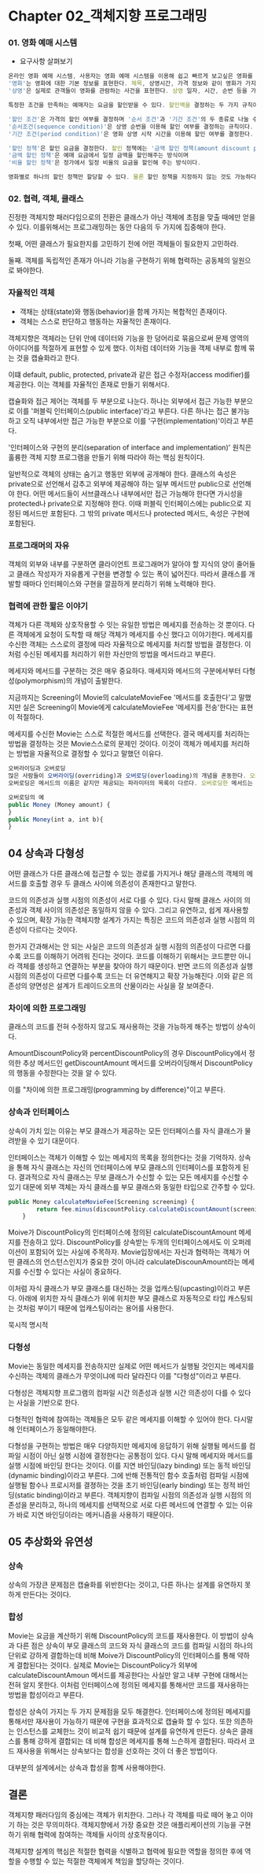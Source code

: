 # Chapter 02_객체지향 프로그래밍

### 01. 영화 예매 시스템

- 요구사항 살펴보기

```jsx
온라인 영화 예매 시스템, 사용자는 영화 예매 시스템을 이용해 쉽고 빠르게 보고싶은 영화를 예매 할 수 있다.
'영화'는 영화에 대한 기본 정보를 표현한다. 제목, 상영시간, 가격 정보와 같이 영화가 가지고 있는 기본적인 정보를 가리킬 때믄 '영화'라는 단어를 사용한다.
'상영'은 실제로 관객들이 영화를 관람하는 사건을 표현한다. 상영 일자, 시간, 순번 등을 가리키기 위해 '상영'이라는 용어를 사용한다. 

특정한 조건을 만족하는 예매자는 요금을 할인받을 수 있다. 할인액을 결정하는 두 가지 규칙이 존재하는데, 하나는 "할인 조건(discount condition)"이라고 부르고, 다른 하나는 "할인 정책(discount policy)"라고 부른다. 

'할인 조건'은 가격의 할인 여부를 결정하며 '순서 조건'과 '기간 조건'의 두 종류로 나눌 수 있다. 
'순서조건(sequence condition)'은 상영 순번을 이용해 할인 여부를 결정하는 규칙이다. 
'기간 조건(period condition)'은 영화 상영 시작 시간을 이용해 할인 여부를 결정한다. 기간 조건은 요일, 시작 시간, 종료 시간의 세 부분으로 구성되며 영화 시작 시간이 해당 기간 안에 포함될 경우 요금을 할인한다. 

'할인 정책'은 할인 요금을 결정한다. 할인 정책에는 '금액 할인 정책(amount discount policy)'과 '비율 할인 정책(percent discount policy)'이 있다. 
'금액 할인 정책'은 예매 요금에서 일정 금액을 할인해주는 방식이며
'비율 할인 정책'은 정가에서 일정 비율의 요금을 할인해 주는 방식이다. 

영화별로 하나의 할인 정책만 할당할 수 있다. 물론 할인 정책을 지정하지 않는 것도 가능하다. 이와 달리 할인 조건은 다수의 할인 조건을 함꼐 지정할 수 있으며, 순서 조건과 기간 조건을 섞는 것도 가능하다. 

```

### 02. 협력, 객체, 클래스

진정한 객체지향 패러다임으로의 전환은 클래스가 아닌 객체에 초점을 맞출 때에만 얻을 수 있다. 이를위해서는 프로그래밍하는 동안 다음의 두 가지에 집중해야 한다. 

첫째, 어떤 클래스가 필요한지를 고민하기 전에 어떤 객체들이 필요한지 고민하라. 

둘째. 객체를 독립적인 존재가 아니라 기능을 구현하기 위해 협력하는 공동체의 일원으로 봐야한다. 

### 자율적인 객체

- 객채는 상태(state)와 행동(behavior)을 함께 가지는 복합적인 존재이다.
- 객체는 스스로 판단하고 행동하는 자율적인 존재이다.

객체지향은 객체라는 단위 안에 데이터와 기능을 한 덩어리로 묶음으로써 문제 영역의 아이디어를 적절하게 표현할 수 있게 했다. 이처럼 데이터와 기능을 객체 내부로 함께 묶는 것을 캡슐화라고 한다. 

이떄 default, public, protected, private과 같은 접근 수정자(access modifier)를 제공한다. 이는 객체를 자율적인 존재로 만들기 위해서다. 

캡슐화와 접근 제어는 객체를 두 부분으로 나눈다. 하나는 외부에서 접근 가능한 부분으로 이를 '퍼블릭 인터페이스(public interface)'라고 부른다.  다른 하나는 접근 불가능하고 오직 내부에서만 접근 가능한 부분으로 이를 '구현(implementation)'이라고 부른다. 

'인터페이스와 구현의 분리(separation of interface and implementation)' 원칙은 훌륭한 객체 지향 프로그램을 만들기 위해 따라야 하는 핵심 원칙이다. 

일반적으로 객체의 상태는 숨기고 행동만 외부에 공개해야 한다. 클래스의 속성은 private으로 선언해서 감추고 외부에 제공해야 하는 일부 메서드만 public으로 선언해야 한다. 어떤 메서드들이 서브클래스나 내부에서만 접근 가능해야 한다면 가시성을 protected나 private으로 지정해야 한다. 이때 퍼블릭 인터페이스에는 public으로 지정된 메서드만 포함된다. 그 밖의 private 메서드나 protected 메서드, 속성은 구현에 포함된다.

### 프로그래머의 자유

객체의 외부와 내부를 구분하면 클라이언트 프로그래머가 알아야 할 지식의 양이 줄어들고 클래스 작성자가 자유롭게 구현을 변경할 수 있는 폭이 넓어진다. 따라서 클래스를 개발할 때마다 인터페이스와 구현을 깔끔하게 분리하기 위해 노력해야 한다. 

### 협력에 관한 짧은 이야기

객체가 다른 객체와 상호작용할 수 잇는 유일한 방법은 메세지를 전송하는 것 뿐이다. 다른 객체에게 요청이 도착할 때 해당 객체가 메세지를 수신 했다고 이야기한다. 메세지를 수신한 객체는 스스로의 결정에 따라 자율적으로 메세지를 처리할 방법을 결정한다. 이처럼 수신된 메세지를 처리하기 위한 자신만의 방법을 메서드라고 부른다. 

메세지와 메서드를 구분하는 것은 매우 중요하다. 매세지와 메서드의 구분에서부터 다형성(polymorphism)의 개념이 출발한다.   

지금까지는 Screening이 Movie의 calculateMovieFee '메서드를 호출한다'고 말했지만 실은 Screening이 Movie에게 calculateMovieFee '메세지를 전송'한다는 표현이 적절하다. 

메세지를 수신한 Movie는 스스로 적절한 메서드를 선택한다.  결국 메세지를 처리하는 방법을 결정하는 것은 Movie스스로의 문제인 것이다. 이것이 객체가 메세지를 처리하는 방법을 자율적으로 결정할 수 있다고 말했던 이유다. 

```jsx
오버라이딩과 오버로딩  
많은 사람들이 오버라이딩(overriding)과 오버로딩(overloading)의 개념을 혼동한다. 오버라이딩은 부모 클래스에 정의된 같은 이름, 같은 파라미터 목록을 가진 메서드를 자식 클래스에서 재정의하는 경우를 가리킨다. 자식 클래스의 메서드는 오버라이딩한 부모 클래스의 메서드를 가리기 때문에 외부에서는 부모 클래스의 메서드가 보이지 않는다.  
오버로딩은 메서드의 이름은 같지만 제공되는 파라미터의 목록이 다르다. 오버로딩한 메서드는 원래의 메서드를 가리지 않기 때문에 이 메서드들은 사이 좋게 공존한다. 

오버로딩의 예
public Money (Money amount) {
}
public Money(int a, int b){
}

```

## 04 상속과 다형성

어떤 클래스가 다른 클래스에 접근할 수 있는 경로를 가지거나 해당 클래스의 객체의 메서드를 호출할 경우 두 클래스 사이에 의존성이 존재한다고 말한다.   

코드의 의존성과 실행 시점의 의존성이 서로 다를 수 있다. 다시 말해 클래스 사이의 의존성과 객체 사이의 의존성은 동일하지 않을 수 있다. 그리고 유연하고, 쉽게 재사용할 수 있으며, 확장 가능한 객체지향 설계가 가지는 특징은 코드의 의존성과 실행 시점의 의존성이 다르다는 것이다. 

한가지 간과해서는 안 되는 사실은 코드의 의존성과 실행 시점의 의존성이 다르면 다를수록 코드를 이해하기 어려워 진다는 것이다. 코드를 이해하기 위해서는 코드뿐만 아니라 객체를 생성하고 연결하는 부분을 찾아야 하기 때문이다. 반면 코드의 의존성과 실행 시점의 의존성이 다르면 다를수록 코드는 더 유연해지고 확장 가능해진다 .이와 같은 의존성의 양면성은 설계가 트레이드오프의 산물이라는 사실을 잘 보여준다. 

### 차이에 의한 프로그래밍

클래스의 코드를 전혀 수정하지 않고도 재사용하는 것을 가능하게 해주는 방법이 상속이다.

AmountDiscountPolicy와 percentDiscountPolicy의 경우 DiscountPolicy에서 정의한 추상 메서드인 getDiscountAmount 메서드를 오버라이딩해서 DiscountPolicy의 행동을 수정한다는 것을 알 수 있다. 

이를  "차이에 의한 프로그래밍(programming by difference)"이고 부른다.

### 상속과 인터페이스

상속이 가치 있는 이유는 부모 클래스가 제공하는 모든 인터페이스를 자식 클래스가 물려받을 수 있기 대문이다. 

인터페이스는 객체가 이해할 수 있는 메세지의 목록을 정의한다는 것을 기억하자. 상속을 통해 자식 클래스는 자신의 언터페이스에 부모 클래스의 인터페이스를 포함하게 된다. 결과적으로 자식 클래스는 무보 클래스가 수신할 수 있는 모든 메세지를 수신할 수 있기 대문에 외부 객체는 자식 클래스를 부모 클래스와 동일한 타입으로 간주할 수 있다.

```jsx
public Money calculateMovieFee(Screening screening) {
        return fee.minus(discountPolicy.calculateDiscountAmount(screening));
    }
```

Moive가 DiscountPolicy의 인터페이스에 정의된 calculateDiscountAmount 메세지를 전송하고 있다. DiscountPolicy를 상속받는 두개의 인터페이스에서도 이 오퍼레이션이 포함되어 있는 사실에 주목하자. Movie입장에서는 자신과 협력하는 객체가 어떤 클래스의 언스턴스인지가 중요한 것이 아니라 calculateDiscounAmount라는 메세지를 수신할 수 있다는 사실이 중요하다. 

이처럼 자식 클래스가 부모 클래스를 대신하는 것을 업캐스팅(upcasting)이라고 부른다. 아래에 위치한 자식 클래스가 위에 위치한 부모 클래스로 자동적으로 타입 캐스팅되는 것처럼 부이기 때문에 업캐스팅이라는 용어를 사용한다. 

묵시적 명시적

### 다형성

Movie는 동일한 메세지를 전송하지만 실제로 어떤 메서드가 실행될 것인지는 메세지를 수신하는 객체의 클래스가 무엇이냐에 따라 달라진다 이를 "다형성"이라고 부른다. 

다형성은 객체지향 프로그램의 컴파일 시간 의존성과 실행 시간 의존성이 다를 수 있다는 사실을 기반으로 한다. 

다형적인 협력에 참여하는 객체들은 모두 같은 메세지를 이해할 수 있어야 한다. 다시말해 인터페이스가 동일해야한다. 

다형성을 구현하는 방법은 매우 다양하지만 메세지에 응답하기 위해 실행될 메서드를 컴파일 시점이 아닌 실행 시점에 결정한다는 공통점이 있다. 다시 말해 메세지와 메서드를 실행 시점에 바인딩 한다는 것이다. 이를 지연 바인딩(lazy binding) 또는 동적 바인딩(dynamic binding)이라고 부른다. 그에 반해 전통적인 함수 호출처럼 컴파일 시점에 실행될 함수나 프로시저를 결졍하는 것을 초기 바인딩(early binding) 또는 정적 바인딩(static binding)이라고 부른다. 객체지향이 컴파일 시점의 의존성과 실행 시점의 의존성을 분리하고, 하나의 메세지를 선택적으로 서로 다른 메서드에 연결할 수 있는 이유가 바로 지연 바인딩이라는 메커니즘을 사용하기 때문이다. 

## 05 추상화와 유연성

### 상속

상속의 가장큰 문제점은 캡슐화를 위반한다는 것이고, 다른 하나는 설계를 유연하지 못하게 만든다는 것이다. 

### 합성

Movie는 요금을 계산하기 위해 DiscountPolicy의 코드를 재사용한다. 이 방법이 상속과 다른 점은 상속이 부모 클래스의 코드와 자식 클래스의 코드를 컴파일 시점의 하나의 단위로 강하게 결합하는데 비해 Moive가 DiscountPolicy의 인터페이스를 통해 약하게 결합된다는 것이다. 실제로 Movie는 DiscountPolicy가 외부에 calculateDiscountAmoun 메서드를 제공한다는 사실만 알고 내부 구현에 대해서는 전혀 알지 못한다. 이처럼 인터페이스에 정의된 메세지를 통해서만 코드를 재사용하는 방법을 합성이라고 부른다. 

합성은 상속이 가지는 두 가지 문제점을 모두 해결한다. 인터페이스에 정의된 메세지를 통해서만 재사용이 가능하기 때문에 구현을 효과적으로 캡슐화 할 수 있다. 또한 의존하는 인스턴스를 교체한느 것이 비교적 쉽기 때문에 설계를 유연하게 만든다. 상속은 클래스를 통해 강하게 결합되는 데 비해 합성은 메세지를 통해 느슨하게 결합된다. 따라서 코드 재사용을 위해서는 상속보다는 합성을 선호하는 것이 더 좋은 방법이다. 

대부분의 설계에서는 상속과 합성을 함꼐 사용해야한다.

## 결론

객체지향 패러다임의 중심에는 객체가 위치한다. 그러나 각 객체를 따로 떼어 놓고 이야기 하는 것은 무의미하다. 객체지향에서 가장 중요한 것은 애플리케이션의 기능을 구현하기 위해 협력에 참여하는 객체들 사이의 상호작용이다.   

객체지향 설계의 핵심은 적절한 협력을 식별하고 협력에 필요한 역할을 정의한 후에 역할을 수행할 수 있는 적절한 객체에게 책임을 할당하는 것이다.